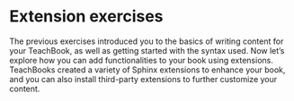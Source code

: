 # Extension exercises

The previous exercises introduced you to the basics of writing content for your TeachBook, as well as getting started with the syntax used. Now let’s explore how you can add functionalities to your book using extensions. TeachBooks created a variety of Sphinx extensions to enhance your book, and you can also install third-party extensions to further customize your content.
